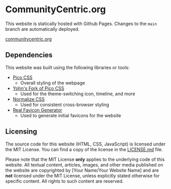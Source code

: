 # CommunityCentric.org

This website is statically hosted with Github Pages. Changes to the `main` branch are automatically deployed.

[communitycentric.org](https://communitycentric.org)

## Dependencies

This website was built using the following libraries or tools:

- [Pico CSS](https://picocss.com)
  - Overall styling of the webpage
- [Yohn's Fork of Pico CSS](https://github.com/Yohn/PicoCSS)
  - Used for the theme-switching icon, timeline, and more
- [Normalize CSS](https://necolas.github.io/normalize.css)
  - Used for consistent cross-browser styling
- [Real Favicon Generator](https://realfavicongenerator.net)
  - Used to generate initial favicons for the website


## Licensing

The source code for this website (HTML, CSS, JavaScript) is licensed under the MIT License. You can find a copy of the license in the [LICENSE.md](LICENSE.md) file.

Please note that the MIT License **only** applies to the underlying code of this website. All textual content, articles, images, and other media published on the website are copyrighted by [Your Name/Your Website Name] and are **not** licensed under the MIT License, unless explicitly stated otherwise for specific content. All rights to such content are reserved.
